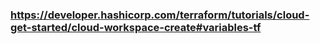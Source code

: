 ### https://developer.hashicorp.com/terraform/tutorials/cloud-get-started/cloud-workspace-create#variables-tf